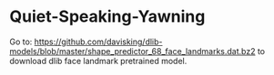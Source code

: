 # Quiet-Speaking-Yawning
Go to: <https://github.com/davisking/dlib-models/blob/master/shape_predictor_68_face_landmarks.dat.bz2> to download dlib face landmark pretrained model.
